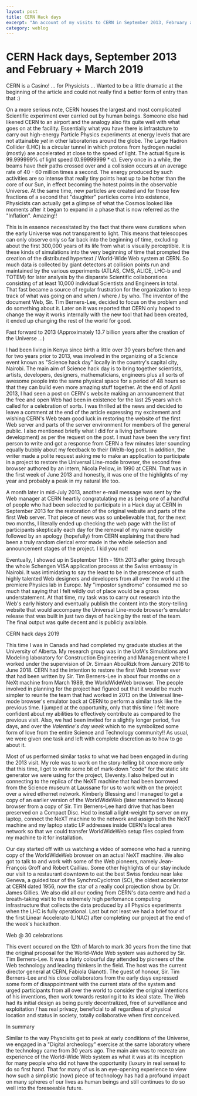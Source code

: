 ```yaml
---
layout: post
title: CERN Hack days
excerpt: "An account of my visits to CERN in September 2013, February and March 2019"
category: weblog
--- 
```


CERN Hack days, September 2013 and February + March 2019
=========================================================

CERN is a Casino! ... for Physicists ... Wanted to be a little dramatic at the beginning of the article and could not really find a better form of entry than that :) 

On a more serious note, CERN houses the largest and most complicated Scientific experiment ever carried out by human beings. Someone else had likened CERN to an airport and the analogy also fits quite well with what goes on at the facility. Essentially what you have there is infrastcture to carry out high-energy Particle Physics experiments at energy levels that are not attainable *yet* in other laboratories around the globe. The Large Hadron Collider (LHC) is a circular tunnel in which protons from hydrogen nuclei (mostly) are accelerated at close to the speed of light. The actual figure is 99.999999% of light speed (0.99999999 * c). Every once in a while, the beams have their paths crossed over and a collission occurs at an average rate of 40 - 60 million times a second. The energy produced by such activities are so intense that really tiny points heat up to be hotter than the core of our Sun, in effect becoming the hotest points in the observable Universe. At the same time, new particles are created and for those few fractions of a second that "daughter" particles come into existence, Physicists can actually get a glimpse of what the Cosmos looked like moments after it began to expand in a phase that is now referred as the "Inflation". Amazing!! 

This is in essence necessitated by the fact that there were durations when the early Universe was not transparent to light. This means that telescopes can only observe only so far back into the beginning of time, excluding about the first 300,000 years of its life from what is visually perceptible. It is these kinds of simulations into the very beginning of time that prompted the creation of the distributed hypertext / World-Wide Web system at CERN. So much data is collected by giant detectors at collision points run and maintained by the various experiments (ATLAS, CMS, ALICE, LHC-b and TOTEM) for later analysis by the disparate Scientific collaborations consisting of at least 10,000 individual Scientists and Engineers in total. That fast became a source of regular frustration for the organization to keep track of what was going on and when / where / by who. The inventor of the document Web, Sir. Tim Berners-Lee, decided to focus on the problem and do something about it. Later on it was reported that CERN only hoped to change the way it works internally with the new tool that had been created, it ended up changing the rest of the world for good.

Fast forward to 2013 (Approximately 13.7 billion years after the creation of the Universe ...)

I had been living in Kenya since birth a little over 30 years before then and for two years prior to 2013, was involved in the organizing of a Science event known as "Science hack day" locally in the country's capital city, Nairobi. The main aim of Science hack day is to bring together scientists, artists, developers, designers, mathematicians, engineers plus all sorts of awesome people into the same physical space for a period of 48 hours so that they can build even more amazing stuff together. At the end of April 2013, I had seen a post on CERN's website making an announcement that the free and open Web had been in existence for the last 25 years which called for a celebration of sorts. I was thrilled at the news and decided to leave a comment at the end of the article expressing my excitement and wishing CERN's Web team good luck in restoring the website of the first Web server and parts of the server environment for members of the general public. I also mentioned briefly what I did for a living (software development) as per the request on the post. I must have been the very first person to write and got a response from CERN a few minutes later sounding equally bubbly about my feedback to their (We)b-log post. In addition, the writer made a polite request asking me to make an application to participate in a project to restore the Universal Line-mode browser, the second free browser authored by an intern, Nicola Pellow, in 1990 at CERN. That was in the first week of June 2013 and honestly, it was one of the highlights of my year and probably a peak in my natural life too.

A month later in mid-July 2013, another e-mail message was sent by the Web manager at CERN heartily congratulating me as being one of a handful of people who had been selected to participate in a Hack day at CERN in September 2013 for the restoration of the original website and parts of the first Web server. That piece of news was so unbelievable that, for the next two months, I literally ended up checking the web page with the list of participants skeptically each day for the removal of my name quickly followed by an apology (hopefully) from CERN explaining that there had been a truly random clerical error made in the whole selection and announcement stages of the project. I kid you not!

Eventually, I showed up in September 18th - 19th 2013 after going through the whole Schengen VISA application process at the Swiss embassy in Nairobi. It was intimidating to say the least to be in the prescence of such highly talented Web designers and developers from all over the world at the premiere Physics lab in Europe. My "impostor syndrome" consumed me so much that saying that I felt wildly out of place would be a gross understatement. At that time, my task was to carry out research into the Web's early history and eventually publish the content into the story-telling website that would accompany the Universal Line-mode browser's emulator release that was built in just two days of hacking by the rest of the team. The final output was quite decent and is publicly available. 

CERN hack days 2019 

This time I was in Canada and had completed my graduate studies at the University of Alberta. My research group was in the UofA's Simulations and Modeling laboratory for Construction Engineering and Management where I worked under the supervision of Dr. Simaan AbouRizk from January 2016 to June 2018. CERN had the intention to restore the first Web browser ever that had been written by Sir. Tim Berners-Lee in about four months on a NeXt machine from March 1989, the WorldWideWeb browser. The people involved in planning for the project had figured out that it would be much simpler to reunite the team that had worked in 2013 on the Universal line-mode browser's emulator back at CERN to perform a similar task like the previous time. I jumped at the opportunity, only that this time I felt more confident about my abilities to effectively contribute as compared to the previous visit. Also, we had been invited for a slightly longer period, five days, and over the *Valentine's day week* which to me symbolized some form of love from the entire Science and Technology community!!  As usual, we were given one task and left with complete discretion as to how to go about it. 

Most of us performed similar tasks to what we had been engaged in during the 2013 visit. My role was to work on the story-telling bit once more only that this time, I got to write some bit of mark-down "code" for the static site generator we were using for the project, Eleventy. I also helped out in connecting to the replica of the NeXT machine that had been borrowed from the Science museum at Laussane for us to work with on the project over a wired ethernet network. Kimberly Blessing and I managed to get a copy of an earlier version of the WorldWideWeb (later renamed to Nexus) browser from a copy of Sir. Tim Berners-Lee hard drive that has been preserved on a Compact Disc. Had to install a light-weight ftp server on my laptop, connect the NeXT machine to the network and assign both the NeXT machine and my laptop static I.P addresses inside CERN's local area network so that we could transfer WorldWideWeb setup files copied from my machine to it for installation.

Our day started off with us watching a video of someone who had a running copy of the WorldWideWeb browser on an actual NeXT machine. We also got to talk to and work with some of the Web pioneers, namely Jean-François Groff and Robert Cailliau. Some other highlights of our stay include our visit to a restaurant downtown to eat the best Swiss fondeu near lake Geneva, a guided tour of the SynchroCyclotron (SC), the oldest accelerator at CERN dated 1956, now the star of a really cool projection show by Dr. James Gillies. We also did all our coding from CERN's data centre and had a breath-taking visit to the extremely high perfomance computing infrastructure that collects the data produced by all Physics experiments when the LHC is fully operational. Last but not least we had a brief tour of the first Linear Accelerato (LINAC) after completing our project at the end of the week's hackathon.

Web @ 30 celebrations 

This event occured on the 12th of March to mark 30 years from the time that the original proposal for the World-Wide Web system was authored by Sir. Tim Berners-Lee. It was a fairly colourful day attended by pioneers of the Web technology and leading thinkers in the field. The host was the current director general at CERN, Fabiola Gianotti. The guest  of honour, Sir. Tim Berners-Lee and his close collaborators from the early days expressed some form of disappointment with the current state of the system and urged participants from all over the world to consider the original intentions of his inventions, then work towards restoring it to its ideal state. The Web had its initial design as being purely decentralized, free of surveillance and exploitation / has real privacy, beneficial to all regardless of physical location and status in society, totally collaborative when first conceived. 

In summary 

Similar to the way Physcisits get to peek at early conditions of the Universe, we engaged in a "Digital archeology" exercise at the same laboratory where the technology came from 30 years ago. The main aim was to recreate an experience of the World-Wide Web system as what it was at its inception for many people who did not have the opportunity (luxury in real sense) to do so first hand. That for many of us is an eye-opening experience to view how such a simplistic (now) piece of technology has had a profound impact on many spheres of our lives as human beings and still continues to do so well into the foreseeable future.
